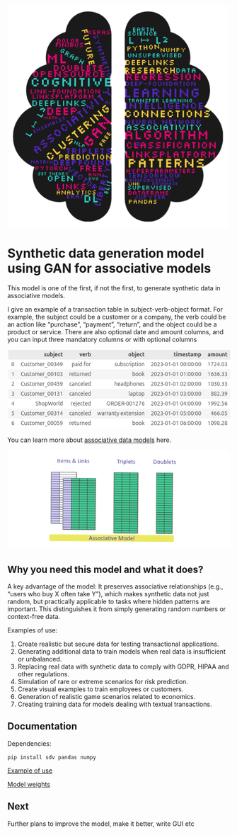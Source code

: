 <img src="/doc/img/wordcloud-Photoroom.png" alt="wordcloud" height="500">


# Synthetic data generation model using GAN for associative models

This model is one of the first, if not the first, to generate synthetic data in associative models.

I give an example of a transaction table in subject-verb-object format. For example, the subject could be a customer or a company, the verb could be an action like “purchase”, “payment”, “return”, and the object could be a product or service. There are also optional date and amount columns, and you can input three mandatory columns or with optional columns

<img src="/doc/img/table_svo.png" alt="table_svo">

You can learn more about <a href="https://habr.com/ru/companies/deepfoundation/articles/804617/">associative data models</a> here.

<img src="/doc/img/assiciative_model.png" alt="assiciative_data_model">


## Why you need this model and what it does?

A key advantage of the model:
It preserves associative relationships (e.g., “users who buy X often take Y”), which makes synthetic data not just random, but practically applicable to tasks where hidden patterns are important. This distinguishes it from simply generating random numbers or context-free data.

Examples of use:
1. Create realistic but secure data for testing transactional applications.
2. Generating additional data to train models when real data is insufficient or unbalanced.
3. Replacing real data with synthetic data to comply with GDPR, HIPAA and other regulations.
4. Simulation of rare or extreme scenarios for risk prediction.
5. Create visual examples to train employees or customers.
6. Generation of realistic game scenarios related to economics.
7. Creating training data for models dealing with textual transactions.

## Documentation

Dependencies: 
```
pip install sdv pandas numpy
```

<a href="https://github.com/IlyaElevrin/synthetic_data_generation/blob/main/doc/example_use.ipynb">Example of use </a>

<a href="https://github.com/IlyaElevrin/synthetic_data_generation/blob/main/model/ctgan_model.pkl">Model weights</a>

## Next

Further plans to improve the model, make it better, write GUI etc
